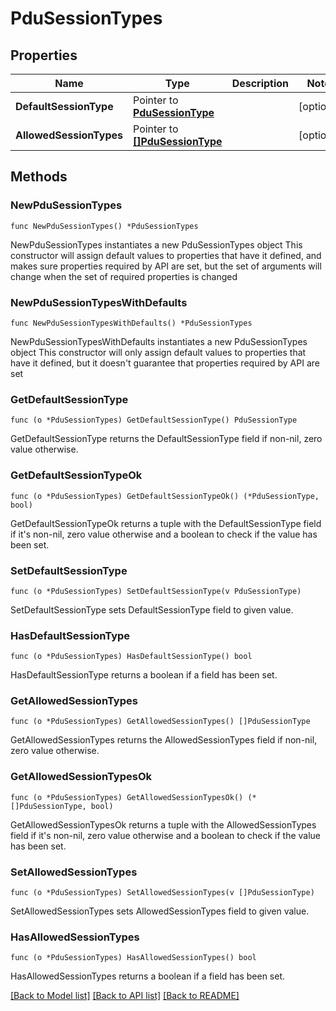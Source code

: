 # PduSessionTypes

## Properties

Name | Type | Description | Notes
------------ | ------------- | ------------- | -------------
**DefaultSessionType** | Pointer to [**PduSessionType**](PduSessionType.md) |  | [optional] 
**AllowedSessionTypes** | Pointer to [**[]PduSessionType**](PduSessionType.md) |  | [optional] 

## Methods

### NewPduSessionTypes

`func NewPduSessionTypes() *PduSessionTypes`

NewPduSessionTypes instantiates a new PduSessionTypes object
This constructor will assign default values to properties that have it defined,
and makes sure properties required by API are set, but the set of arguments
will change when the set of required properties is changed

### NewPduSessionTypesWithDefaults

`func NewPduSessionTypesWithDefaults() *PduSessionTypes`

NewPduSessionTypesWithDefaults instantiates a new PduSessionTypes object
This constructor will only assign default values to properties that have it defined,
but it doesn't guarantee that properties required by API are set

### GetDefaultSessionType

`func (o *PduSessionTypes) GetDefaultSessionType() PduSessionType`

GetDefaultSessionType returns the DefaultSessionType field if non-nil, zero value otherwise.

### GetDefaultSessionTypeOk

`func (o *PduSessionTypes) GetDefaultSessionTypeOk() (*PduSessionType, bool)`

GetDefaultSessionTypeOk returns a tuple with the DefaultSessionType field if it's non-nil, zero value otherwise
and a boolean to check if the value has been set.

### SetDefaultSessionType

`func (o *PduSessionTypes) SetDefaultSessionType(v PduSessionType)`

SetDefaultSessionType sets DefaultSessionType field to given value.

### HasDefaultSessionType

`func (o *PduSessionTypes) HasDefaultSessionType() bool`

HasDefaultSessionType returns a boolean if a field has been set.

### GetAllowedSessionTypes

`func (o *PduSessionTypes) GetAllowedSessionTypes() []PduSessionType`

GetAllowedSessionTypes returns the AllowedSessionTypes field if non-nil, zero value otherwise.

### GetAllowedSessionTypesOk

`func (o *PduSessionTypes) GetAllowedSessionTypesOk() (*[]PduSessionType, bool)`

GetAllowedSessionTypesOk returns a tuple with the AllowedSessionTypes field if it's non-nil, zero value otherwise
and a boolean to check if the value has been set.

### SetAllowedSessionTypes

`func (o *PduSessionTypes) SetAllowedSessionTypes(v []PduSessionType)`

SetAllowedSessionTypes sets AllowedSessionTypes field to given value.

### HasAllowedSessionTypes

`func (o *PduSessionTypes) HasAllowedSessionTypes() bool`

HasAllowedSessionTypes returns a boolean if a field has been set.


[[Back to Model list]](../README.md#documentation-for-models) [[Back to API list]](../README.md#documentation-for-api-endpoints) [[Back to README]](../README.md)


